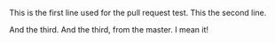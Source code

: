 This is the first line used for the pull request test. 
This the second line.

And the third.
And the third, from the master. I mean it! 


